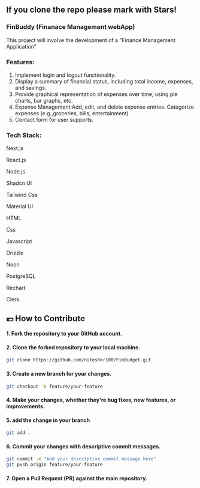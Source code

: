 ## If you clone the repo please mark with Stars!

### FinBuddy (Finanace Management webApp)
This project will involve the development of a "Finance Management Application”


### Features:
1. Implement login and logout functionality.
2. Display a summary of financial status, including total income, expenses, and savings.
3. Provide graphical representation of expenses over time, using pie charts, bar graphs, etc.
4. Expense Management:Add, edit, and delete expense entries. Categorize expenses (e.g.,groceries, bills, entertainment).
5. Contact form for user supports.

### Tech Stack:
  Next.js

  React.js

  Node.js

  Shadcn UI

  Tailwind Css

  Material UI

  HTML

  Css

  Javascript

  Drizzle

  Neon

  PostgreSQL

  Rechart

  Clerk


## 💵 How to Contribute

   #### 1. Fork the repository to your GitHub account.
   #### 2. Clone the forked repository to your local machine.
   ```bash
   git clone https://github.com/niteshkr100/FinBudget.git
   ```
   #### 3. Create a new branch for your changes.
   ```bash
   git checkout -b feature/your-feature
   ```
   #### 4. Make your changes, whether they're bug fixes, new features, or improvements.
   #### 5. add the change in your branch
   ```bash
   git add .
   ```
   #### 6. Commit your changes with descriptive commit messages.
   ```bash
   git commit -m "Add your descriptive commit message here"
   git push origin feature/your-feature
   ```
   #### 7. Open a Pull Request (PR) against the main repository.

 
 
